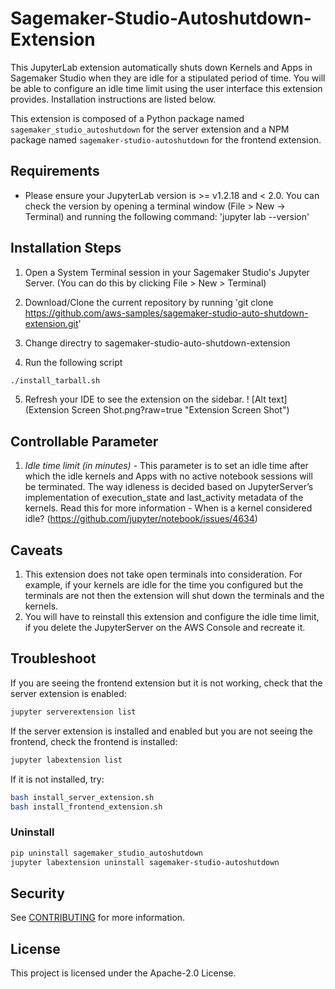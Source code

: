 # Sagemaker-Studio-Autoshutdown-Extension

This JupyterLab extension automatically shuts down Kernels and Apps in Sagemaker Studio when they are idle for a stipulated period of time. You will be able to configure an idle time limit using the user interface this extension provides. Installation instructions are listed below.


This extension is composed of a Python package named `sagemaker_studio_autoshutdown`
for the server extension and a NPM package named `sagemaker-studio-autoshutdown`
for the frontend extension.

## Requirements

* Please ensure your JupyterLab version is >= v1.2.18 and < 2.0. You can check the version by opening a terminal window (File > New -> Terminal) and running the following command: 'jupyter lab --version'

## Installation Steps

1. Open a System Terminal session in your Sagemaker Studio's Jupyter Server. (You can do this by clicking File > New > Terminal)

2. Download/Clone the current repository by running 'git clone https://github.com/aws-samples/sagemaker-studio-auto-shutdown-extension.git'

3. Change directry to sagemaker-studio-auto-shutdown-extension

4. Run the following script

```bash
./install_tarball.sh
```
5. Refresh your IDE to see the extension on the sidebar. !
[Alt text](Extension Screen Shot.png?raw=true "Extension Screen Shot")


## Controllable Parameter

1. *Idle time limit (in minutes)* - This parameter is to set an idle time after which the idle kernels and Apps with no active notebook sessions will be terminated. The way idleness is decided based on JupyterServer’s implementation of execution_state and last_activity metadata of the kernels. Read this for more information - When is a kernel considered idle? (https://github.com/jupyter/notebook/issues/4634)

## Caveats

1. This extension does not take open terminals into consideration. For example, if your kernels are idle for the time you configured but the terminals are not then the extension will shut down the terminals and the kernels.
2. You will have to reinstall this extension and configure the idle time limit, if you delete the JupyterServer on the AWS Console and recreate it.

## Troubleshoot

If you are seeing the frontend extension but it is not working, check
that the server extension is enabled:

```bash
jupyter serverextension list
```

If the server extension is installed and enabled but you are not seeing
the frontend, check the frontend is installed:

```bash
jupyter labextension list
```

If it is not installed, try:

```bash
bash install_server_extension.sh
bash install_frontend_extension.sh
```

### Uninstall

```bash
pip uninstall sagemaker_studio_autoshutdown
jupyter labextension uninstall sagemaker-studio-autoshutdown
```

## Security

See [CONTRIBUTING](CONTRIBUTING.md#security-issue-notifications) for more information.

## License

This project is licensed under the Apache-2.0 License.

